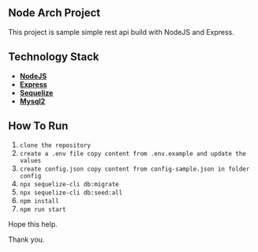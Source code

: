 ## Node Arch Project

This project is sample simple rest api build with NodeJS and Express. 

## Technology Stack

- **[NodeJS](https://nodejs.org/en/)**
- **[Express](https://expressjs.com/)**
- **[Sequelize](https://sequelize.org/)**
- **[Mysql2](https://www.npmjs.com/package/mysql2)**

## How To Run

1. `clone the repository`
2. `create a .env file copy content from .env.example and update the values`
3. `create config.json copy content from config-sample.json in folder config `
4. `npx sequelize-cli db:migrate`
5. `npx sequelize-cli db:seed:all`
6. `npm install`
7. `npm run start`


Hope this help.

Thank you.
